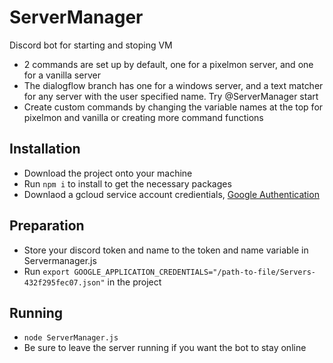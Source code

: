 # ServerManager
Discord bot for starting and stoping VM
- 2 commands are set up by default, one for a pixelmon server, and one for a vanilla server
- The dialogflow branch has one for a windows server, and a text matcher for any server with the user specified name. Try @ServerManager start <instance name>
- Create custom commands by changing the variable names at the top for pixelmon and vanilla or creating more command functions

## Installation
- Download the project onto your machine
- Run `npm i` to install to get the necessary packages
- Downlaod a gcloud service account credientials, [Google Authentication](https://cloud.google.com/docs/authentication/getting-started)

## Preparation
- Store your discord token and name to the token and name variable in Servermanager.js
- Run `export GOOGLE_APPLICATION_CREDENTIALS="/path-to-file/Servers-432f295fec07.json"` in the project

## Running 
- `node ServerManager.js`
- Be sure to leave the server running if you want the bot to stay online
